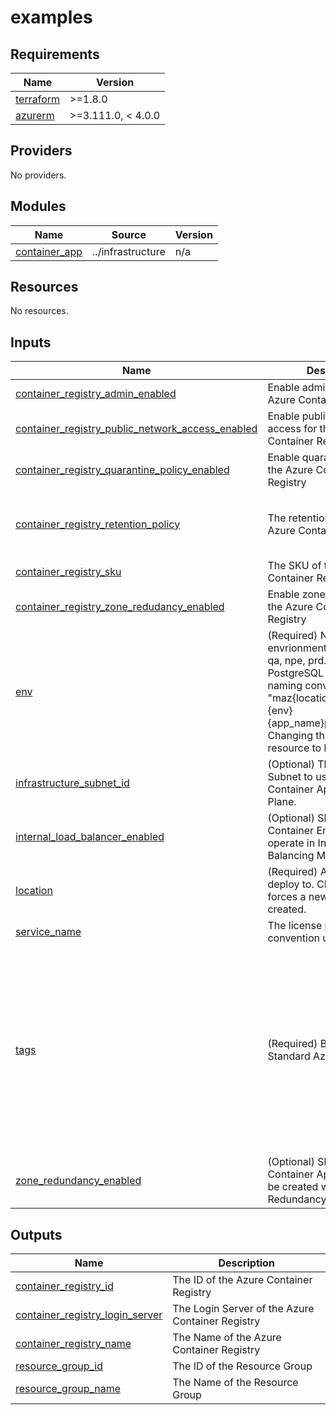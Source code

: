 # examples

<!-- BEGINNING OF PRE-COMMIT-TERRAFORM DOCS HOOK -->
## Requirements

| Name | Version |
|------|---------|
| <a name="requirement_terraform"></a> [terraform](#requirement\_terraform) | >=1.8.0 |
| <a name="requirement_azurerm"></a> [azurerm](#requirement\_azurerm) | >=3.111.0, < 4.0.0 |

## Providers

No providers.

## Modules

| Name | Source | Version |
|------|--------|---------|
| <a name="module_container_app"></a> [container\_app](#module\_container\_app) | ../infrastructure | n/a |

## Resources

No resources.

## Inputs

| Name | Description | Type | Default | Required |
|------|-------------|------|---------|:--------:|
| <a name="input_container_registry_admin_enabled"></a> [container\_registry\_admin\_enabled](#input\_container\_registry\_admin\_enabled) | Enable admin user for the Azure Container Registry | `bool` | `false` | no |
| <a name="input_container_registry_public_network_access_enabled"></a> [container\_registry\_public\_network\_access\_enabled](#input\_container\_registry\_public\_network\_access\_enabled) | Enable public network access for the Azure Container Registry | `bool` | `true` | no |
| <a name="input_container_registry_quarantine_policy_enabled"></a> [container\_registry\_quarantine\_policy\_enabled](#input\_container\_registry\_quarantine\_policy\_enabled) | Enable quarantine policy for the Azure Container Registry | `bool` | `false` | no |
| <a name="input_container_registry_retention_policy"></a> [container\_registry\_retention\_policy](#input\_container\_registry\_retention\_policy) | The retention policy for the Azure Container Registry | <pre>object({<br>    days    = optional(number)<br>    enabled = optional(bool)<br>  })</pre> | `{}` | no |
| <a name="input_container_registry_sku"></a> [container\_registry\_sku](#input\_container\_registry\_sku) | The SKU of the Azure Container Registry | `string` | n/a | yes |
| <a name="input_container_registry_zone_redudancy_enabled"></a> [container\_registry\_zone\_redudancy\_enabled](#input\_container\_registry\_zone\_redudancy\_enabled) | Enable zone redundancy for the Azure Container Registry | `bool` | `false` | no |
| <a name="input_env"></a> [env](#input\_env) | (Required) Name of the envrionment i.e. dev, lab, qa, npe, prd...etc. Used in PostgreSQL Flex Server naming convention of "maz{location\_shortname}{env}{app\_name}psqlflex{index}". Changing this forces a new resource to be created. | `string` | n/a | yes |
| <a name="input_infrastructure_subnet_id"></a> [infrastructure\_subnet\_id](#input\_infrastructure\_subnet\_id) | (Optional) The existing Subnet to use for the Container Apps Control Plane. | `string` | `null` | no |
| <a name="input_internal_load_balancer_enabled"></a> [internal\_load\_balancer\_enabled](#input\_internal\_load\_balancer\_enabled) | (Optional) Should the Container Environment operate in Internal Load Balancing Mode? | `bool` | `false` | no |
| <a name="input_location"></a> [location](#input\_location) | (Required) Azure region to deploy to. Changing this forces a new resource to be created. | `string` | n/a | yes |
| <a name="input_service_name"></a> [service\_name](#input\_service\_name) | The license plate naming convention used. | `string` | n/a | yes |
| <a name="input_tags"></a> [tags](#input\_tags) | (Required) BC-Gov Standard Azure Tags object. | <pre>object({<br>    appclass       = string<br>    appid          = string<br>    appname        = string<br>    appowner       = string<br>    businessunit   = string<br>    canumber       = string<br>    compliance     = string<br>    costcenter     = string<br>    dataclass      = string<br>    env            = string<br>    otl            = string<br>    pii            = string<br>    sharedservices = string<br>    triageticket   = string<br>  })</pre> | n/a | yes |
| <a name="input_zone_redundancy_enabled"></a> [zone\_redundancy\_enabled](#input\_zone\_redundancy\_enabled) | (Optional) Should the Container App Environment be created with Zone Redundancy enabled? | `bool` | `false` | no |

## Outputs

| Name | Description |
|------|-------------|
| <a name="output_container_registry_id"></a> [container\_registry\_id](#output\_container\_registry\_id) | The ID of the Azure Container Registry |
| <a name="output_container_registry_login_server"></a> [container\_registry\_login\_server](#output\_container\_registry\_login\_server) | The Login Server of the Azure Container Registry |
| <a name="output_container_registry_name"></a> [container\_registry\_name](#output\_container\_registry\_name) | The Name of the Azure Container Registry |
| <a name="output_resource_group_id"></a> [resource\_group\_id](#output\_resource\_group\_id) | The ID of the Resource Group |
| <a name="output_resource_group_name"></a> [resource\_group\_name](#output\_resource\_group\_name) | The Name of the Resource Group |
<!-- END OF PRE-COMMIT-TERRAFORM DOCS HOOK -->
